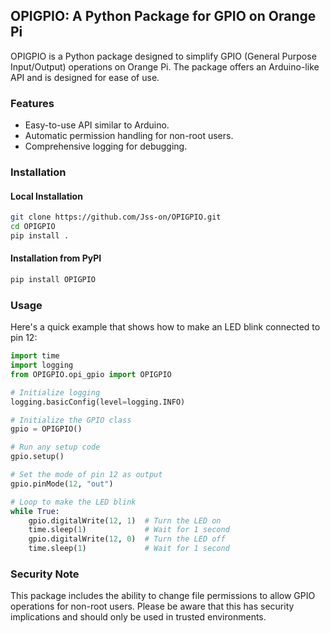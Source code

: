 
## OPIGPIO: A Python Package for GPIO on Orange Pi

OPIGPIO is a Python package designed to simplify GPIO (General Purpose Input/Output) operations on Orange Pi. The package offers an Arduino-like API and is designed for ease of use.

### Features

- Easy-to-use API similar to Arduino.
- Automatic permission handling for non-root users.
- Comprehensive logging for debugging.

### Installation

#### Local Installation

```bash
git clone https://github.com/Jss-on/OPIGPIO.git
cd OPIGPIO
pip install .
```

#### Installation from PyPI

```bash
pip install OPIGPIO
```

### Usage

Here's a quick example that shows how to make an LED blink connected to pin 12:

```python
import time
import logging
from OPIGPIO.opi_gpio import OPIGPIO

# Initialize logging
logging.basicConfig(level=logging.INFO)

# Initialize the GPIO class
gpio = OPIGPIO()

# Run any setup code
gpio.setup()

# Set the mode of pin 12 as output
gpio.pinMode(12, "out")

# Loop to make the LED blink
while True:
    gpio.digitalWrite(12, 1)  # Turn the LED on
    time.sleep(1)             # Wait for 1 second
    gpio.digitalWrite(12, 0)  # Turn the LED off
    time.sleep(1)             # Wait for 1 second
```

### Security Note

This package includes the ability to change file permissions to allow GPIO operations for non-root users. Please be aware that this has security implications and should only be used in trusted environments.
